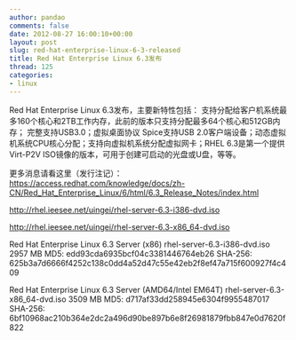 ```yaml
---
author: pandao
comments: false
date: 2012-08-27 16:00:10+00:00
layout: post
slug: red-hat-enterprise-linux-6-3-released
title: Red Hat Enterprise Linux 6.3发布
thread: 125
categories:
- linux
---
```


Red Hat Enterprise Linux 6.3发布，主要新特性包括： 支持分配给客户机系统最多160个核心和2TB工作内存，此前的版本只支持分配最多64个核心和512GB内存；
完整支持USB3.0；虚拟桌面协议 Spice支持USB 2.0客户端设备；动态虚拟机系统CPU核心分配；支持向虚拟机系统分配虚拟网卡；RHEL 6.3是第一个提供Virt-P2V ISO镜像的版本，可用于创建可启动的光盘或U盘，等等。

更多消息请看这里（发行注记）：https://access.redhat.com/knowledge/docs/zh-CN/Red_Hat_Enterprise_Linux/6/html/6.3_Release_Notes/index.html

http://rhel.ieesee.net/uingei/rhel-server-6.3-i386-dvd.iso

http://rhel.ieesee.net/uingei/rhel-server-6.3-x86_64-dvd.iso

Red Hat Enterprise Linux 6.3 Server (x86)
rhel-server-6.3-i386-dvd.iso
2957 MB
MD5: edd93cda6935bcf04c3381446764eb26
SHA-256: 625b3a7d6666f4252c138c0dd4a52d47c55e42eb2f8ef47a715f600927f4c409

Red Hat Enterprise Linux 6.3 Server (AMD64/Intel EM64T)
rhel-server-6.3-x86_64-dvd.iso
3509 MB
MD5: d717af33dd258945e6304f9955487017
SHA-256: 6bf10968ac210b364e2dc2a496d90be897b6e8f26981879fbb847e0d7620f822
